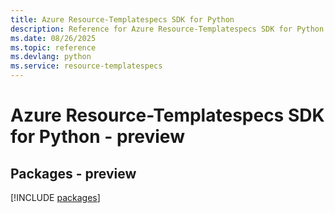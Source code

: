 ```yaml
---
title: Azure Resource-Templatespecs SDK for Python
description: Reference for Azure Resource-Templatespecs SDK for Python
ms.date: 08/26/2025
ms.topic: reference
ms.devlang: python
ms.service: resource-templatespecs
---
```

# Azure Resource-Templatespecs SDK for Python - preview
## Packages - preview
[!INCLUDE [packages](resource-templatespecs-index.md)]